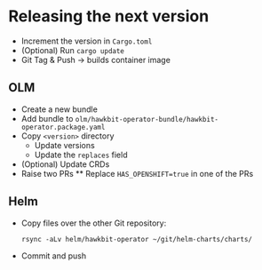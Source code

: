 # Releasing the next version

* Increment the version in `Cargo.toml`
* (Optional) Run `cargo update`
* Git Tag & Push -> builds container image

## OLM

* Create a new bundle
* Add bundle to `olm/hawkbit-operator-bundle/hawkbit-operator.package.yaml`
* Copy `<version>` directory
  * Update versions
  * Update the `replaces` field
* (Optional) Update CRDs
* Raise two PRs
  ** Replace `HAS_OPENSHIFT=true` in one of the PRs

## Helm

* Copy files over the other Git repository:

      rsync -aLv helm/hawkbit-operator ~/git/helm-charts/charts/

* Commit and push
